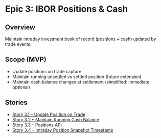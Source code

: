 # Epic 3: IBOR Positions & Cash

## Overview
Maintain intraday investment book of record (positions + cash) updated by trade events.

## Scope (MVP)
- Update positions on trade capture
- Maintain running unsettled vs settled position (future extension)
- Maintain cash balance changes at settlement (simplified: immediate optional)

## Stories
- [Story 3.1 – Update Position on Trade](./story_3_1_update_position_on_trade.md)
- [Story 3.2 – Maintain Running Cash Balance](./story_3_2_maintain_running_cash_balance.md)
- [Story 3.3 – Positions API](./story_3_3_positions_api.md)
- [Story 3.4 – Intraday Position Snapshot Timestamp](./story_3_4_intraday_snapshot_timestamp.md)
